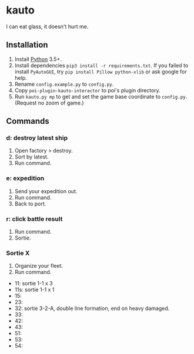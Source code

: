 # kauto
I can eat glass, it doesn't hurt me.


## Installation
1. Install [Python](https://www.python.org/) 3.5+.
2. Install dependencies `pip3 install -r requirements.txt`. If you failed to install `PyAutoGUI`, try `pip install Pillow python-xlib` or ask google for help.
3. Rename `config.example.py` to `config.py`.
4. Copy `poi-plugin-kauto-interactor` to poi's plugin directory.
5. Run `kauto.py mp` to get and set the game base coordinate to `config.py`. (Request no zoom of game.)


## Commands

### d: destroy latest ship
1. Open factory > destroy.
2. Sort by latest.
2. Run command.

### e: expedition
1. Send your expedition out.
2. Run command.
3. Back to port.

### r: click battle result
1. Run command.
2. Sortie.

### Sortie X
1. Organize your fleet.
2. Run command.
* 11: sortie 1-1 x 3
* 11s: sortie 1-1 x 1
* 15:
* 23: 
* 32: sortie 3-2-A, double line formation, end on heavy damaged.
* 33:
* 42:
* 43:
* 51:
* 53:
* 54:
